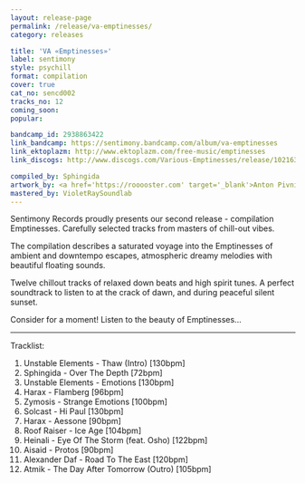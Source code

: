 ```yaml
---
layout: release-page
permalink: /release/va-emptinesses/
category: releases

title: 'VA «Emptinesses»'
label: sentimony
style: psychill
format: compilation
cover: true
cat_no: sencd002
tracks_no: 12
coming_soon: 
popular: 

bandcamp_id: 2938863422
link_bandcamp: https://sentimony.bandcamp.com/album/va-emptinesses
link_ektoplazm: http://www.ektoplazm.com/free-music/emptinesses
link_discogs: http://www.discogs.com/Various-Emptinesses/release/1021635

compiled_by: Sphingida
artwork_by: <a href='https://rooooster.com' target='_blank'>Anton Pivniuk</a>
mastered_by: VioletRaySoundlab
---
```


Sentimony Records proudly presents our second release - compilation Emptinesses. Carefully selected tracks from masters of chill-out vibes.

The compilation describes a saturated voyage into the Emptinesses of ambient and downtempo escapes, atmospheric dreamy melodies with beautiful floating sounds.

Twelve chillout tracks of relaxed down beats and high spirit tunes. A perfect soundtrack to listen to at the crack of dawn, and during peaceful silent sunset.

Consider for a moment! Listen to the beauty of Emptinesses...

---
Tracklist:

01. Unstable Elements - Thaw (Intro) [130bpm]
02. Sphingida - Over The Depth [72bpm]
03. Unstable Elements - Emotions [130bpm]
04. Harax - Flamberg [96bpm]
05. Zymosis - Strange Emotions [100bpm]
06. Solcast - Hi Paul [130bpm]
07. Harax - Aessone [90bpm]
08. Roof Raiser - Ice Age [104bpm]
09. Heinali - Eye Of The Storm (feat. Osho) [122bpm]
10. Aisaid - Protos [90bpm]
11. Alexander Daf - Road To The East [120bpm]
12. Atmik - The Day After Tomorrow (Outro) [105bpm]
